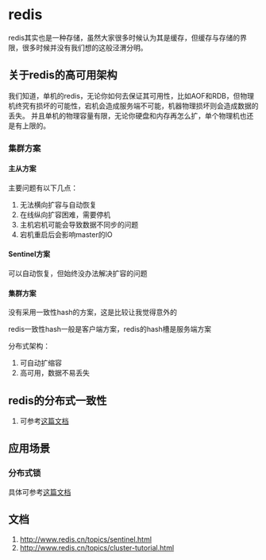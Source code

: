 # redis
redis其实也是一种存储，虽然大家很多时候认为其是缓存，但缓存与存储的界限，很多时候并没有我们想的这般泾渭分明。

## 关于redis的高可用架构
我们知道，单机的redis，无论你如何去保证其可用性，比如AOF和RDB，但物理机终究有损坏的可能性，宕机会造成服务端不可能，机器物理损坏则会造成数据的丢失。
并且单机的物理容量有限，无论你硬盘和内存再怎么扩，单个物理机也还是有上限的。

### 集群方案
#### 主从方案
主要问题有以下几点：
1. 无法横向扩容与自动恢复
2. 在线纵向扩容困难，需要停机
3. 主机宕机可能会导致数据不同步的问题
4. 宕机重启后会影响master的IO

#### Sentinel方案
可以自动恢复，但始终没办法解决扩容的问题


#### 集群方案
没有采用一致性hash的方案，这是比较让我觉得意外的

redis一致性hash一般是客户端方案，redis的hash槽是服务端方案


分布式架构：
1. 可自动扩缩容
2. 高可用，数据不易丢失


## redis的分布式一致性
1. 可参考[这篇文档](https://learn.lianglianglee.com/%E4%B8%93%E6%A0%8F/%E5%88%86%E5%B8%83%E5%BC%8F%E4%B8%AD%E9%97%B4%E4%BB%B6%E5%AE%9E%E8%B7%B5%E4%B9%8B%E8%B7%AF%EF%BC%88%E5%AE%8C%EF%BC%89/04%20%E5%88%86%E5%B8%83%E5%BC%8F%E4%B8%80%E8%87%B4%E6%80%A7%E5%8D%8F%E8%AE%AE%20Gossip%20%E5%92%8C%20Redis%20%E9%9B%86%E7%BE%A4%E5%8E%9F%E7%90%86%E8%A7%A3%E6%9E%90.md)

## 应用场景
### 分布式锁
具体可参考[这篇文档](http://www.redis.cn/topics/distlock.html)


## 文档
1. <http://www.redis.cn/topics/sentinel.html>
2. <http://www.redis.cn/topics/cluster-tutorial.html>